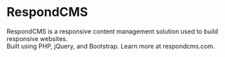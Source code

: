 RespondCMS
==========

RespondCMS is a responsive content management solution used to build responsive websites.  
Built using PHP, jQuery, and Bootstrap.  Learn more at respondcms.com.